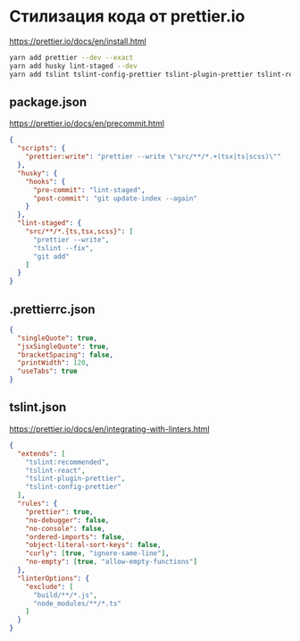 Стилизация кода от prettier.io
==============================

https://prettier.io/docs/en/install.html

```bash
yarn add prettier --dev --exact
yarn add husky lint-staged --dev
yarn add tslint tslint-config-prettier tslint-plugin-prettier tslint-react --dev
```

package.json
------------

https://prettier.io/docs/en/precommit.html

```json
{
  "scripts": {
    "prettier:write": "prettier --write \"src/**/*.+(tsx|ts|scss)\""
  },
  "husky": {
    "hooks": {
      "pre-commit": "lint-staged",
      "post-commit": "git update-index --again"
    }
  },
  "lint-staged": {
    "src/**/*.{ts,tsx,scss}": [
      "prettier --write",
      "tslint --fix",
      "git add"
    ]
  }
}
```


.prettierrc.json
----------------

```json
{
  "singleQuote": true,
  "jsxSingleQuote": true,
  "bracketSpacing": false,
  "printWidth": 120,
  "useTabs": true
}
```

tslint.json
-----------

https://prettier.io/docs/en/integrating-with-linters.html

```json
{
  "extends": [
    "tslint:recommended",
    "tslint-react",
    "tslint-plugin-prettier",
    "tslint-config-prettier"
  ],
  "rules": {
    "prettier": true,
    "no-debugger": false,
    "no-console": false,
    "ordered-imports": false,
    "object-literal-sort-keys": false,
    "curly": [true, "ignore-same-line"],
    "no-empty": [true, "allow-empty-functions"]
  },
  "linterOptions": {
    "exclude": [
      "build/**/*.js",
      "node_modules/**/*.ts"
    ]
  }
}
```
